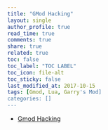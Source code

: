 ```yaml
---
title: "GMod Hacking"
layout: single
author_profile: true
read_time: true
comments: true
share: true
related: true
toc: false
toc_label: "TOC LABEL"
toc_icon: file-alt
toc_sticky: false
last_modified_at: 2017-10-15
tags: [Gmod, Lua, Garry's Mod]
categories: []
---
```


* [Gmod Hacking](https://github.com/DATDA/main/blob/master/presentations/Gmod%20Hacking.pdf)

